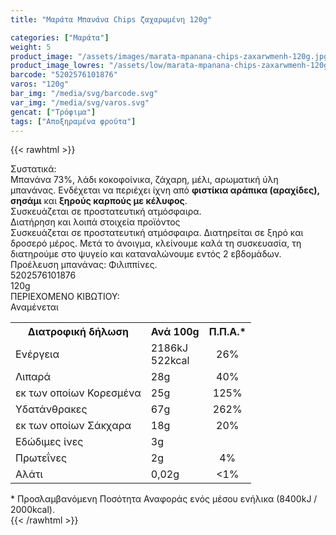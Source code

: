 ```yaml
---
title: "Μαράτα Μπανάνα Chips ζαχαρωμένη 120g"

categories: ["Μαράτα"]
weight: 5
product_image: "/assets/images/marata-mpanana-chips-zaxarwmenh-120g.jpg"
product_image_lowres: "/assets/low/marata-mpanana-chips-zaxarwmenh-120g.jpg"
barcode: "5202576101876"
varos: "120g"
bar_img: "/media/svg/barcode.svg"
var_img: "/media/svg/varos.svg"
gencat: ["Τρόφιμα"]
tags: ["Αποξηραμένα φρούτα"]
---
```

{{< rawhtml >}}

<div class="product">
    <div id="sistatika">Συστατικά:</div>
    <div class="alltext">Μπανάνα 73%, λάδι κοκοφοίνικα, ζάχαρη, μέλι, αρωματική ύλη μπανάνας. Ενδέχεται να περιέχει
        ίχνη από <b>φιστίκια αράπικα (αραχίδες), σησάμι</b> και <b>ξηρούς καρπούς με κέλυφος</b>.<br>Συσκευάζεται σε
        προστατευτική ατμόσφαιρα.</div>
    <div id="loipa">Διατήρηση και λοιπά στοιχεία προϊόντος</div>
    <div class="alltext">Συσκευάζεται σε προστατευτική ατμόσφαιρα. Διατηρείται σε ξηρό και δροσερό μέρος. Μετά το
        άνοιγμα, κλείνουμε καλά τη συσκευασία, τη διατηρούμε στο ψυγείο και καταναλώνουμε εντός 2
        εβδομάδων.<br>Προέλευση μπανάνας: Φιλιππίνες.</div>
    <div id="barcode">
        <div id="barimage1"></div><span id="bartext">5202576101876</span>
    </div>
    <div id="varos">
        <div id="varosimage1"></div><span id="varostext">120g</span>
    </div>
    <div id="kivotio">ΠΕΡΙΕΧΟΜΕΝΟ ΚΙΒΩΤΙΟΥ:<br>Αναμένεται</div>
<div class="tabout">
        <table id="diatable">
            <tbody>
                <tr>
                    <th>Διατροφική δήλωση</th>
                    <th>Ανά 100g</th>
                    <th>Π.Π.Α.*</th>
                </tr>
                <tr>
                    <td class="texr2">Ενέργεια</td>
                    <td class="texr">2186kJ<br>522kcal</td>
                    <td class="texr" style="text-align:center">26%</td>
                </tr>
                <tr>
                    <td class="texr2">Λιπαρά</td>
                    <td class="texr">28g</td>
                    <td class="texr" style="text-align:center">40%</td>
                </tr>
                <tr>
                    <td class="gray">εκ των οποίων Κορεσµένα</td>
                    <td class="gray2">25g</td>
                    <td class="gray2" style="text-align:center">125%</td>
                </tr>
                <tr>
                    <td class="texr2">Yδατάνθρακες</td>
                    <td class="texr">67g</td>
                    <td class="texr" style="text-align:center">262%</td>
                </tr>
                <tr>
                    <td class="gray">εκ των οποίων Σάκχαρα</td>
                    <td class="gray2">18g</td>
                    <td class="gray2" style="text-align:center">20%</td>
                </tr>
                <tr>
                    <td class="texr2">Eδώδιμες ίνες</td>
                    <td class="texr">3g</td>
                    <td class="texr" style="text-align:center"></td>
                </tr>
                <tr>
                    <td class="texr2">Πρωτεΐνες</td>
                    <td class="texr">2g</td>
                    <td class="texr" style="text-align:center">4%</td>
                </tr>
                <tr>
                    <td class="texr2">Αλάτι</td>
                    <td class="texr">0,02g</td>
                    <td class="texr" style="text-align:center">&lt;1%</td>
                </tr>
            </tbody>
        </table>
    </div>
    <div class="alltext">* Προσλαμβανόμενη Ποσότητα Αναφοράς ενός μέσου ενήλικα (8400kJ / 2000kcal).</div>
    <div class="pimg"></div>
</div>
{{< /rawhtml >}}